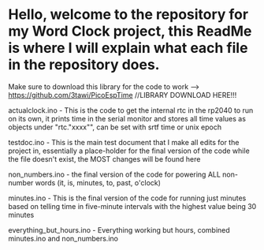 # Hello, welcome to the repository for my Word Clock project, this ReadMe is where I will explain what each file in the repository does.

Make sure to download this library for the code to work --> https://github.com/3tawi/PicoEspTime //LIBRARY DOWNLOAD HERE!!!

actualclock.ino - This is the code to get the internal rtc in the rp2040 to run on its own, it prints time in the serial monitor and stores all time values as objects under "rtc."xxxx"", can be set with  srtf time or unix epoch

testdoc.ino - This is the main test document that I make all edits for the project in, essentially a place-holder for the final version of the code while the file doesn't exist, the MOST changes will be found here

non_numbers.ino - the final version of the code for powering ALL non-number words (it, is, minutes, to, past, o'clock) 

minutes.ino - This is the final version of the code for running just minutes based on telling time in five-minute intervals with the highest value being 30 minutes

everything_but_hours.ino - Everything working but hours, combined minutes.ino and non_numbers.ino
